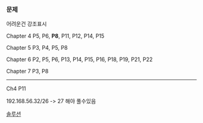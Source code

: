 ### 문제

어려운건 강조표시

Chapter 4
P5, P6, **P8**, P11, P12, P14, P15

Chapter 5
P3, P4, P5, P8

Chapter 6
P2, P5, P6, P13, P14, P15, P16, P18, P19, P21, P22

Chapter 7
P3, P8

---

Ch4 P11

192.168.56.32/26 -> 27 해야 풀수있음


[솔루션](http://www.sr2jr.com/textbook-solutions/computer-science/10302037/computer-networking-a-top-down-approach-transport-layer)

